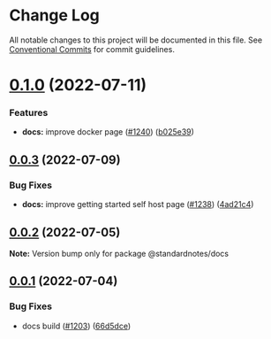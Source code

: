 # Change Log

All notable changes to this project will be documented in this file.
See [Conventional Commits](https://conventionalcommits.org) for commit guidelines.

# [0.1.0](https://github.com/standardnotes/app/compare/@standardnotes/docs@0.0.3...@standardnotes/docs@0.1.0) (2022-07-11)

### Features

* **docs:** improve docker page ([#1240](https://github.com/standardnotes/app/issues/1240)) ([b025e39](https://github.com/standardnotes/app/commit/b025e394c129a53f41cb5835943901cf40fc92b6))

## [0.0.3](https://github.com/standardnotes/app/compare/@standardnotes/docs@0.0.2...@standardnotes/docs@0.0.3) (2022-07-09)

### Bug Fixes

* **docs:** improve getting started self host page ([#1238](https://github.com/standardnotes/app/issues/1238)) ([4ad21c4](https://github.com/standardnotes/app/commit/4ad21c4f61e26dfe3284c5def1baebb7a497d200))

## [0.0.2](https://github.com/standardnotes/app/compare/@standardnotes/docs@0.0.1...@standardnotes/docs@0.0.2) (2022-07-05)

**Note:** Version bump only for package @standardnotes/docs

## [0.0.1](https://github.com/standardnotes/app/compare/@standardnotes/docs@0.1.0...@standardnotes/docs@0.0.1) (2022-07-04)

### Bug Fixes

* docs build ([#1203](https://github.com/standardnotes/app/issues/1203)) ([66d5dce](https://github.com/standardnotes/app/commit/66d5dce5e17674e70b24a6d780afde5cfb863715))
